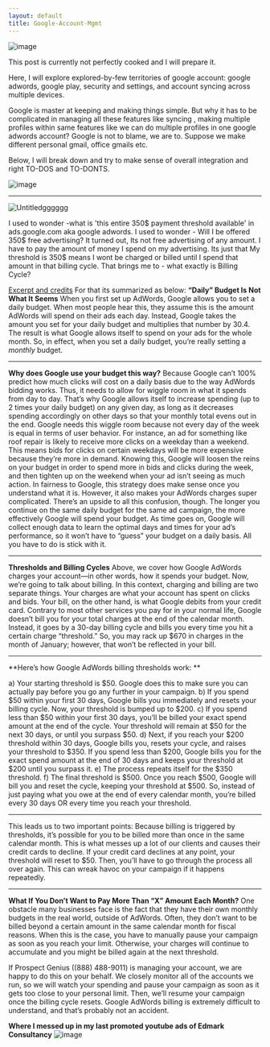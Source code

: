 ```yaml
---
layout: default
title: Google-Account-Mgmt
---
```

![image](https://user-images.githubusercontent.com/11883023/152321693-36455500-b7d8-4d8a-8711-cdc2eeae9824.png)

This post is currently not perfectly cooked and I will prepare it.

Here, I will explore explored-by-few territories of google account: google adwords, google play, security and settings, and account syncing across multiple devices.

Google is master at keeping and making things simple. But why it has to be complicated in managing all these features like syncing , making multiple profiles within same features like we can do multiple profiles in one google adwords account?
Google is not to blame, we are to. Suppose we make different personal gmail, office gmails etc.

Below, I will break down and try to make sense of overall integration and right TO-DOS and TO-DONTS.

![image](https://user-images.githubusercontent.com/11883023/152491914-ae798da1-18d6-484e-8113-fc2669e77edf.png)

---
![Untitledgggggg](https://user-images.githubusercontent.com/11883023/152497103-33b8f770-790d-40aa-9445-5e35788ece6f.png)

I used to wonder -what is 'this entire 350$ payment threshold available' in ads.google.com aka google adwords. 
I used to wonder - Will I be offered 350$ free advertising?
It turned out, Its not free advertising of any amount. 
I have to pay the amount of money I spend on my advertising.
Its just that My threshold is 350$ means I wont be charged or billed until I spend that amount in that billing cycle.
That brings me to - what exactly is Billing Cycle?

[Excerpt and credits](https://www.prospectgenius.com/blog/google-adwords-billing/)
For that its summarized as below:
**“Daily” Budget Is Not What It Seems**
  When you first set up AdWords, Google allows you to set a daily budget. When most people hear this, they assume this is the amount AdWords will spend on their ads each day. Instead, Google takes the amount you set for your daily budget and multiplies that number by 30.4. The result is what Google allows itself to spend on your ads for the whole month. So, in effect, when you set a daily budget, you’re really setting a *monthly* budget.

---
**Why does Google use your budget this way?**
  Because Google can’t 100% predict how much clicks will cost on a daily basis due to the way AdWords bidding works. Thus, it needs to allow for wiggle room in what it spends from day to day. That’s why Google allows itself to increase spending (up to 2 times your daily budget) on any given day, as long as it decreases spending accordingly on other days so that your monthly total evens out in the end. Google needs this wiggle room because not every day of the week is equal in terms of user behavior. For instance, an ad for something like roof repair is likely to receive more clicks on a weekday than a weekend. This means bids for clicks on certain weekdays will be more expensive because they’re more in demand. Knowing this, Google will loosen the reins on your budget in order to spend more in bids and clicks during the week, and then tighten up on the weekend when your ad isn’t seeing as much action. In fairness to Google, this strategy does make sense once you understand what it is. However, it also makes your AdWords charges super complicated. There’s an upside to all this confusion, though. The longer you continue on the same daily budget for the same ad campaign, the more effectively Google will spend your budget. As time goes on, Google will collect enough data to learn the optimal days and times for your ad’s performance, so it won’t have to “guess” your budget on a daily basis. All you have to do is stick with it.

---
**Thresholds and Billing Cycles**
Above, we cover how Google AdWords charges your account—in other words, how it spends your budget. 
Now, we’re going to talk about billing. In this context, charging and billing are two separate things. Your charges are what your account has spent on clicks and bids. Your bill, on the other hand, is what Google debits from your credit card. Contrary to most other services you pay for in your normal life, Google doesn’t bill you for your total charges at the end of the calendar month. Instead, it goes by a 30-day billing cycle and bills you every time you hit a certain charge “threshold.” So, you may rack up $670 in charges in the month of January; however, that won’t be reflected in your bill.

---
**Here’s how Google AdWords billing thresholds work: **

a)  Your starting threshold is $50. Google does this to make sure you can actually pay before you go any further in your campaign.
b)  If you spend $50 within your first 30 days, Google bills you immediately and resets your billing cycle. Now, your threshold is bumped up to $200.
c)  If you spend less than $50 within your first 30 days, you’ll be billed your exact spend amount at the end of the cycle. Your threshold will remain at $50 for the next 30 days, or until you surpass $50.
d)  Next, if you reach your $200 threshold within 30 days, Google bills you, resets your cycle, and raises your threshold to $350. If you spend less than $200, Google bills you for the exact spend amount at the end of 30 days and keeps your threshold at $200 until you surpass it.
e)  The process repeats itself for the $350 threshold.
f)  The final threshold is $500. Once you reach $500, Google will bill you and reset the cycle, keeping your threshold at $500.
So, instead of just paying what you owe at the end of every calendar month, you’re billed every 30 days OR every time you reach your threshold. 

---
This leads us to two important points:
Because billing is triggered by thresholds, it’s possible for you to be billed more than once in the same calendar month. This is what messes up a lot of our clients and causes their credit cards to decline.
If your credit card declines at any point, your threshold will reset to $50. Then, you’ll have to go through the process all over again. This can wreak havoc on your campaign if it happens repeatedly.

---
**What If You Don’t Want to Pay More Than “X” Amount Each Month?**
One obstacle many businesses face is the fact that they have their own monthly budgets in the real world, outside of AdWords. Often, they don’t want to be billed beyond a certain amount in the same calendar month for fiscal reasons. When this is the case, you have to manually pause your campaign as soon as you reach your limit. Otherwise, your charges will continue to accumulate and you might be billed again at the next threshold. 

If Prospect Genius ((888) 488-9011) is managing your account, we are happy to do this on your behalf. We closely monitor all of the accounts we run, so we will watch your spending and pause your campaign as soon as it gets too close to your personal limit. Then, we’ll resume your campaign once the billing cycle resets. Google AdWords billing is extremely difficult to understand, and that’s probably not an accident. 

**Where I messed up in my last promoted youtube ads of Edmark Consultancy**
![image](https://user-images.githubusercontent.com/11883023/152506156-d8aca02b-c3fc-4717-a820-c05fc91b8135.png)
